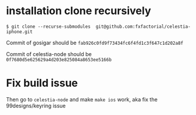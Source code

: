 # installation clone recursively

```
$ git clone --recurse-submodules  git@github.com:fxfactorial/celestia-iphone.git
```

Commit of gosigar should be `fab926c0fd9f73434fc6f4fd1c3f647c1d202a8f`

Commit of celestia-node should be `0f7680d5e625629a4d203e825084a8653ee5166b`

# Fix build issue

Then go to `celestia-node` and make `make ios` work, aka fix the 99designs/keyring issue
